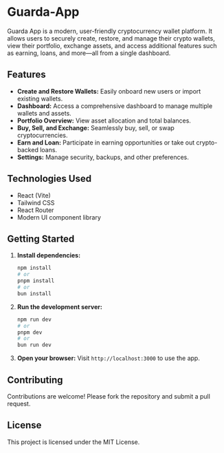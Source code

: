 # Guarda-App

Guarda App is a modern, user-friendly cryptocurrency wallet platform. It allows users to securely create, restore, and manage their crypto wallets, view their portfolio, exchange assets, and access additional features such as earning, loans, and more—all from a single dashboard.

## Features
- **Create and Restore Wallets:** Easily onboard new users or import existing wallets.
- **Dashboard:** Access a comprehensive dashboard to manage multiple wallets and assets.
- **Portfolio Overview:** View asset allocation and total balances.
- **Buy, Sell, and Exchange:** Seamlessly buy, sell, or swap cryptocurrencies.
- **Earn and Loan:** Participate in earning opportunities or take out crypto-backed loans.
- **Settings:** Manage security, backups, and other preferences.

## Technologies Used
- React (Vite)
- Tailwind CSS
- React Router
- Modern UI component library

## Getting Started
1. **Install dependencies:**
   ```bash
   npm install
   # or
   pnpm install
   # or
   bun install
   ```
2. **Run the development server:**
   ```bash
   npm run dev
   # or
   pnpm dev
   # or
   bun run dev
   ```
3. **Open your browser:**
   Visit `http://localhost:3000` to use the app.

## Contributing
Contributions are welcome! Please fork the repository and submit a pull request.

## License
This project is licensed under the MIT License.
